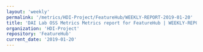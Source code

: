 ```yaml
---
layout: 'weekly'
permalink: '/metrics/HDI-Project/FeatureHub/WEEKLY-REPORT-2019-01-20'
title: 'DAI Lab OSS Metrics Metrics report for FeatureHub | WEEKLY-REPORT-2019-01-20'
organization: 'HDI-Project'
repository: 'FeatureHub'
current_date: '2019-01-20'
---
```

